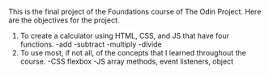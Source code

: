 This is the final project of the Foundations course of The Odin Project.
Here are the objectives for the project.

1. To create a calculator using HTML, CSS, and JS that have four functions.
   -add
   -subtract
   -multiply
   -divide
2. To use most, if not all, of the concepts that I learned throughout the
   course.
   -CSS flexbox
   -JS array methods, event listeners, object
